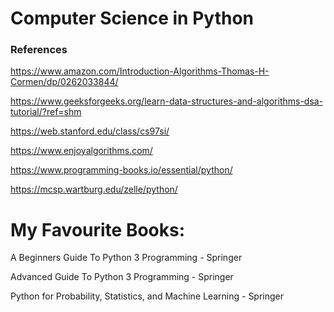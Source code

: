 # Computer Science in Python

### References

https://www.amazon.com/Introduction-Algorithms-Thomas-H-Cormen/dp/0262033844/

https://www.geeksforgeeks.org/learn-data-structures-and-algorithms-dsa-tutorial/?ref=shm

https://web.stanford.edu/class/cs97si/

https://www.enjoyalgorithms.com/

https://www.programming-books.io/essential/python/


https://mcsp.wartburg.edu/zelle/python/

# My Favourite Books:

A Beginners Guide To Python 3 Programming - Springer

Advanced Guide To Python 3 Programming - Springer 

Python for Probability, Statistics, and Machine Learning - Springer
